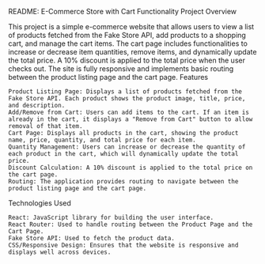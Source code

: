 README: E-Commerce Store with Cart Functionality
Project Overview

This project is a simple e-commerce website that allows users to view a list of products fetched from the Fake Store API, add products to a shopping cart, and manage the cart items. The cart page includes functionalities to increase or decrease item quantities, remove items, and dynamically update the total price. A 10% discount is applied to the total price when the user checks out. The site is fully responsive and implements basic routing between the product listing page and the cart page.
Features

    Product Listing Page: Displays a list of products fetched from the Fake Store API. Each product shows the product image, title, price, and description.
    Add/Remove from Cart: Users can add items to the cart. If an item is already in the cart, it displays a "Remove from Cart" button to allow removal of that item.
    Cart Page: Displays all products in the cart, showing the product name, price, quantity, and total price for each item.
    Quantity Management: Users can increase or decrease the quantity of each product in the cart, which will dynamically update the total price.
    Discount Calculation: A 10% discount is applied to the total price on the cart page.
    Routing: The application provides routing to navigate between the product listing page and the cart page.

Technologies Used

    React: JavaScript library for building the user interface.
    React Router: Used to handle routing between the Product Page and the Cart Page.
    Fake Store API: Used to fetch the product data.
    CSS/Responsive Design: Ensures that the website is responsive and displays well across devices.
